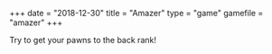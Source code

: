 +++
date = "2018-12-30"
title = "Amazer"
type = "game"
gamefile = "amazer"
+++

Try to get your pawns to the back rank!

